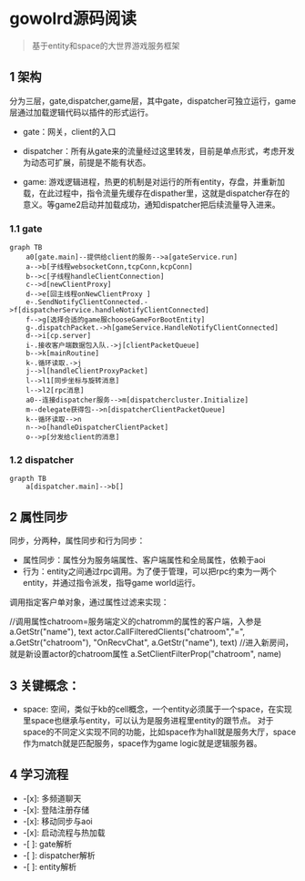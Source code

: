 # gowolrd源码阅读

>基于entity和space的大世界游戏服务框架

## 1 架构
分为三层，gate,dispatcher,game层，其中gate，dispatcher可独立运行，game层通过加载逻辑代码以插件的形式运行。

* gate：网关，client的入口

* dispatcher：所有从gate来的流量经过这里转发，目前是单点形式，考虑开发为动态可扩展，前提是不能有状态。

* game: 游戏逻辑进程，热更的机制是对运行的所有entity，存盘，并重新加载，在此过程中，指令流量先缓存在dispather里，这就是dispatcher存在的意义。等game2启动并加载成功，通知dispatcher把后续流量导入进来。



### 1.1 gate

```mermaid
graph TB
    a0[gate.main]--提供给client的服务-->a[gateService.run]
    a-->b[子线程websocketConn,tcpConn,kcpConn]
    b-->c[子线程handleClientConnection]
    c-->d[newClientProxy]
    d-->e[回主线程onNewClientProxy ]
    e-.SendNotifyClientConnected.->f[dispatcherService.handleNotifyClientConnected]
    f-->g[选择合适的game服chooseGameForBootEntity]
    g-.dispatchPacket.->h[gameService.HandleNotifyClientConnected]
    d-->i[cp.server]
    i-.接收客户端数据包入队.->j[clientPacketQueue]
    b-->k[mainRoutine]
    k-.循环读取.->j
    j-->l[handleClientProxyPacket]
    l-->l1[同步坐标与旋转消息]
    l-->l2[rpc消息]
    a0--连接dispatcher服务-->m[dispatchercluster.Initialize]
    m--delegate获得包-->n[dispatcherClientPacketQueue]
    k--循环读取-->n
    n-->o[handleDispatcherClientPacket]
    o-->p[分发给client的消息]
```

### 1.2 dispatcher

```mermaid
grapth TB
    a[dispatcher.main]-->b[]
```


## 2 属性同步

同步，分两种，属性同步和行为同步：

* 属性同步：属性分为服务端属性、客户端属性和全局属性，依赖于aoi
* 行为：entity之间通过rpc调用。为了便于管理，可以把rpc约束为一两个entity，并通过指令派发，指导game world运行。


调用指定客户单对象，通过属性过滤来实现：

//调用属性chatroom=服务端定义的chatromm的属性的客户端，入参是a.GetStr("name"), text
actor.CallFilteredClients("chatroom","=", a.GetStr("chatroom"), "OnRecvChat", a.GetStr("name"), text)
//进入新房间，就是新设置actor的chatroom属性
a.SetClientFilterProp("chatroom", name)

## 3 关键概念：

* space: 空间，类似于kb的cell概念，一个entity必须属于一个space，在实现里space也继承与entity，可以认为是服务进程里entity的跟节点。
对于space的不同定义实现不同的功能，比如space作为hall就是服务大厅，space作为match就是匹配服务，space作为game logic就是逻辑服务器。


## 4 学习流程

* -[x]:  多频道聊天
* -[x]: 登陆注册存储
* -[x]: 移动同步与aoi
* -[x]: 启动流程与热加载 
* -[ ]: gate解析
* -[ ]: dispatcher解析
* -[ ]: entity解析 

